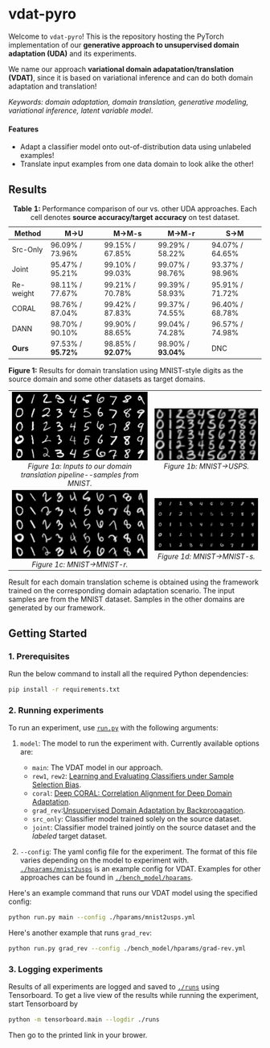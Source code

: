 # vdat-pyro

Welcome to `vdat-pyro`! This is the repository hosting the PyTorch implementation of our **generative approach to unsupervised domain adaptation (UDA)** and its experiments.

We name our approach **variational domain adapatation/translation (VDAT)**, since it is based on variational inference and can do both domain adaptation and translation!

*Keywords: domain adaptation, domain translation, generative modeling, variational inference, latent variable model*.

#### Features
* Adapt a classifier model onto out-of-distribution data using unlabeled examples!
* Translate input examples from one data domain to look alike the other!


## Results
<table>
<caption><strong>Table 1:</strong> Performance comparison of our vs. other UDA approaches. Each cell denotes <strong>source accuracy/target accuracy</strong> on test dataset.</caption>
<thead>
<tr>
    <th>Method</th>
    <th>M→U</th>
    <th>M→M-s</th>
    <th>M→M-r</th>
    <th>S→M</th>
</tr>
</thead>
<tbody>
<tr>
    <td>Src-Only</td>
    <td>96.09% / 73.96%</td>
    <td>99.15% / 67.85%</td>
    <td>99.29% / 58.22%</td>
    <td>94.07% / 64.65%</td>
</tr>
<tr>
    <td>Joint</td>
    <td>95.47% / 95.21%</td>
    <td>99.10% / 99.03%</td>
    <td>99.07% / 98.76%</td>
    <td>93.37% / 98.96%</td>
</tr>
<tr>
    <td>Re-weight</td>
    <td>98.11% / 77.67%</td>
    <td>99.21% / 70.78%</td>
    <td>99.39% / 58.93%</td>
    <td>95.91% / 71.72%</td>
</tr>
<tr>
    <td>CORAL</td>
    <td>98.76% / 87.04%</td>
    <td>99.42% / 87.83%</td>
    <td>99.37% / 74.55%</td>
    <td>96.40% / 68.78%</td>
</tr>
<tr>
    <td>DANN</td>
    <td>98.70% / 90.10%</td>
    <td>99.90% / 88.65%</td>
    <td>99.04% / 74.28%</td>
    <td>96.57% / 74.98%</td>
</tr>
<tr>
    <td><strong>Ours</strong></td>
    <td>97.53% / <strong>95.72%</strong></td>
    <td>98.85% / <strong>92.07%</strong></td>
    <td>98.90% / <strong>93.04%</strong></td>
    <td>DNC</td>
</tr>
</tbody>
</table>

**Figure 1:** Results for domain translation using MNIST-style digits as the source domain and some other datasets as target domains.
<table style="width:100%; table-layout: fixed; text-align: center;">
  <tr>
    <td><img src="./docs/images/mnist2usps-xA.png" alt="Inputs" width="500"><br><em>Figure 1a: Inputs to our domain translation pipeline--samples from MNIST.</em></td>
    <td><img src="./docs/images/mnist2usps-xAB.png" alt="MNIST→USPS" width="500%"><br><em>Figure 1b: MNIST→USPS.</em></td>
  </tr>
  <tr>
    <td><img src="./docs/images/mnist2mnist-r-xAB.png" alt="MNIST→MNIST-r" width="500%"><br><em>Figure 1c: MNIST→MNIST-r.</em></td>
    <td><img src="./docs/images/mnist2mnist-s-xAB.png" alt="MNIST→MNIST-s" width="500%"><br><em>Figure 1d: MNIST→MNIST-s.</em></td>
  </tr>
</table>

Result for each domain translation scheme is obtained using the framework trained on the corresponding domain adaptation scenario. The input samples are from the MNIST dataset. Samples in the other domains are generated by our framework.


## Getting Started

### 1. Prerequisites
Run the below command to install all the required Python dependencies:
```bash
pip install -r requirements.txt
```

### 2. Running experiments
To run an experiment, use [`run.py`](./run.py) with the following arguments:
1. `model`: The model to run the experiment with. Currently available options are:
    * `main`: The VDAT model in our approach.
    * `rew1`, `rew2`: [Learning and Evaluating Classifiers under Sample Selection Bias](https://dl.acm.org/doi/10.1145/1015330).
    * `coral`: [Deep CORAL: Correlation Alignment for Deep Domain Adaptation](https://arxiv.org/abs/1607.01719).
    * `grad_rev`:[Unsupervised Domain Adaptation by Backpropagation](https://arxiv.org/abs/1409.7495).
    * `src_only`: Classifier model trained solely on the source dataset.
    * `joint`: Classifier model trained jointly on the source dataset and the *labeled* target dataset.

2. `--config`: The yaml config file for the experiment. The format of this file varies depending on the model to experiment with. [`./hparams/mnist2usps`](./hparams/mnist2usps.yml) is an example config for VDAT. Examples for other approaches can be found in [`./bench_model/hparams`](./bench_model/hparams).  

Here's an example command that runs our VDAT model using the specified config:
```bash
python run.py main --config ./hparams/mnist2usps.yml
```

Here's another example that runs `grad_rev`:
```bash
python run.py grad_rev --config ./bench_model/hparams/grad-rev.yml
```

### 3. Logging experiments
Results of all experiments are logged and saved to [`./runs`](./runs) using Tensorboard. To get a live view of the results while running the experiment, start Tensorboard by
```bash
python -m tensorboard.main --logdir ./runs
```
Then go to the printed link in your brower.
